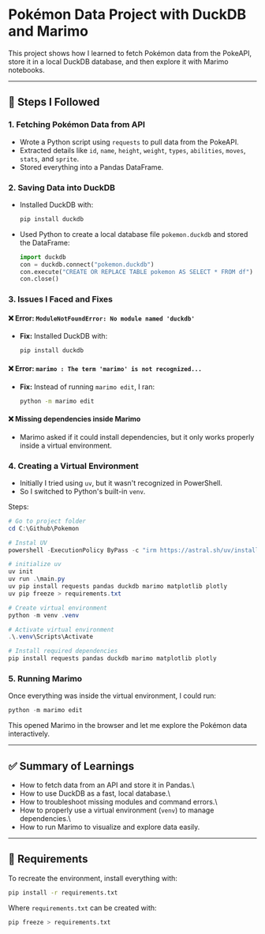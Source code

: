 # Pokémon Data Project with DuckDB and Marimo

This project shows how I learned to fetch Pokémon data from the PokeAPI,
store it in a local DuckDB database, and then explore it with Marimo
notebooks.

------------------------------------------------------------------------

## 🚀 Steps I Followed

### 1. Fetching Pokémon Data from API

-   Wrote a Python script using `requests` to pull data from the
    PokeAPI.
-   Extracted details like `id`, `name`, `height`, `weight`, `types`,
    `abilities`, `moves`, `stats`, and `sprite`.
-   Stored everything into a Pandas DataFrame.

### 2. Saving Data into DuckDB

-   Installed DuckDB with:

    ``` bash
    pip install duckdb
    ```

-   Used Python to create a local database file `pokemon.duckdb` and
    stored the DataFrame:

    ``` python
    import duckdb
    con = duckdb.connect("pokemon.duckdb")
    con.execute("CREATE OR REPLACE TABLE pokemon AS SELECT * FROM df")
    con.close()
    ```

### 3. Issues I Faced and Fixes

#### ❌ Error: `ModuleNotFoundError: No module named 'duckdb'`

-   **Fix:** Installed DuckDB with:

    ``` bash
    pip install duckdb
    ```

#### ❌ Error: `marimo : The term 'marimo' is not recognized...`

-   **Fix:** Instead of running `marimo edit`, I ran:

    ``` bash
    python -m marimo edit
    ```

#### ❌ Missing dependencies inside Marimo

-   Marimo asked if it could install dependencies, but it only works
    properly inside a virtual environment.

### 4. Creating a Virtual Environment

-   Initially I tried using `uv`, but it wasn't recognized in
    PowerShell.
-   So I switched to Python's built-in `venv`.

Steps:

``` powershell
# Go to project folder
cd C:\Github\Pokemon

# Instal UV
powershell -ExecutionPolicy ByPass -c "irm https://astral.sh/uv/install.ps1 | iex"

# initialize uv
uv init
uv run .\main.py
uv pip install requests pandas duckdb marimo matplotlib plotly
uv pip freeze > requirements.txt

# Create virtual environment
python -m venv .venv

# Activate virtual environment
.\.venv\Scripts\Activate

# Install required dependencies
pip install requests pandas duckdb marimo matplotlib plotly
```

### 5. Running Marimo

Once everything was inside the virtual environment, I could run:

``` powershell
python -m marimo edit
```

This opened Marimo in the browser and let me explore the Pokémon data
interactively.

------------------------------------------------------------------------

## ✅ Summary of Learnings

-   How to fetch data from an API and store it in Pandas.\
-   How to use DuckDB as a fast, local database.\
-   How to troubleshoot missing modules and command errors.\
-   How to properly use a virtual environment (`venv`) to manage
    dependencies.\
-   How to run Marimo to visualize and explore data easily.

------------------------------------------------------------------------

## 📂 Requirements

To recreate the environment, install everything with:

``` bash
pip install -r requirements.txt
```

Where `requirements.txt` can be created with:

``` bash
pip freeze > requirements.txt
```

